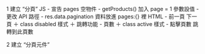 1 建立 “分頁”
    JS
    - 宣告 pages 空物件
    - getProducts() 加入 page = 1 參數設值
    - 更改 API 路徑
    - res.data.pagination 資料放進 pages:{} 裡
    HTML
    - 前一頁 下一頁 ＋ class disabled 樣式 ＋ 跳轉功能
    - 頁數 ＋ class active 樣式
    - 點擊頁數 跳轉到此頁數


2 建立 “分頁元件”
